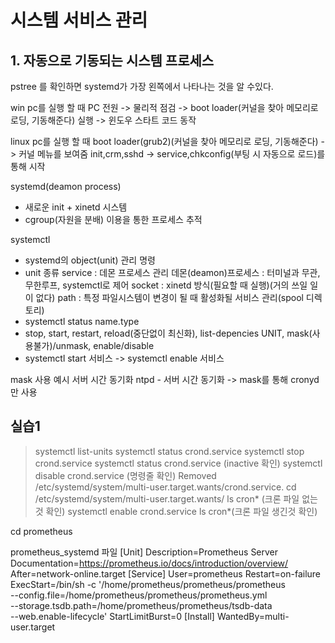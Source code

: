 # 시스템 서비스 관리

## 1. 자동으로 기동되는 시스템 프로세스

pstree 를 확인하면 systemd가 가장 왼쪽에서 나타나는 것을 알 수있다.


win pc를 실행 할 때
PC 전원 -> 물리적 점검 -> boot loader(커널을 찾아 메모리로 로딩, 기동해준다) 실행 -> 윈도우 스타트 코드 동작

linux pc를 실행 할 때
boot loader(grub2)(커널을 찾아 메모리로 로딩, 기동해준다) -> 커널 메뉴를 보여줌
init,crm,sshd  -> service,chkconfig(부팅 시 자동으로 로드)를 통해 시작

systemd(deamon process) 
- 새로운 init + xinetd 시스템
- cgroup(자원을 분배) 이용을 통한 프로세스 추적

systemctl
- systemd의 object(unit) 관리 명령
- unit 종류
	service : 데몬 프로세스 관리
		데몬(deamon)프로세스 : 터미널과 무관, 무한루프, systemctl로 제어 
	socket : xinetd 방식(필요할 때 실행)(거의 쓰일 일이 없다)
	path : 특정 파일시스템이 변경이 될 때 활성화될 서비스 관리(spool 디렉토리)
- systemctl status name.type
- stop, start, restart, reload(중단없이 최신화), list-depencies UNIT, mask(사용불가)/unmask, enable/disable
- systemctl start 서비스 -> systemctl enable 서비스

mask 사용 예시
서버 시간 동기화
ntpd - 서버 시간 동기화 -> mask를 통해 cronyd 만 사용


## 실습1
>systemctl list-units
>systemctl status crond.service
>systemctl stop crond.service
>systemctl status crond.service (inactive 확인)
>systemctl disable crond.service (명령줄 확인)
>Removed /etc/systemd/system/multi-user.target.wants/crond.service.
>cd  /etc/systemd/system/multi-user.target.wants/
>ls cron* (크론 파일 없는것 확인)
>systemctl enable crond.service
>ls cron*(크론 파일 생긴것 확인)

cd prometheus

prometheus_systemd 파일
	[Unit]
	Description=Prometheus Server
	Documentation=https://prometheus.io/docs/introduction/overview/
	After=network-online.target
	[Service]
	User=prometheus
	Restart=on-failure
	ExecStart=/bin/sh -c '/home/prometheus/prometheus/prometheus \
	--config.file=/home/prometheus/prometheus/prometheus.yml \
	--storage.tsdb.path=/home/prometheus/prometheus/tsdb-data \
	--web.enable-lifecycle'
	StartLimitBurst=0
	[Install]
	WantedBy=multi-user.target
